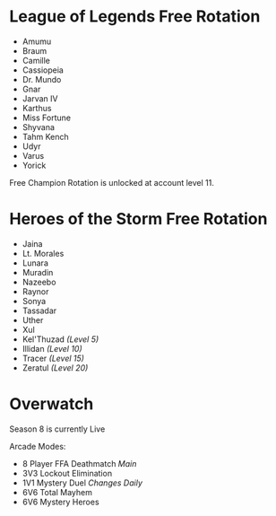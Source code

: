 # League of Legends Free Rotation

- Amumu
- Braum
- Camille
- Cassiopeia
- Dr. Mundo
- Gnar
- Jarvan IV
- Karthus
- Miss Fortune
- Shyvana
- Tahm Kench
- Udyr
- Varus
- Yorick

Free Champion Rotation is unlocked at account level 11.

# Heroes of the Storm Free Rotation

- Jaina
- Lt. Morales
- Lunara
- Muradin
- Nazeebo
- Raynor
- Sonya
- Tassadar
- Uther
- Xul
- Kel'Thuzad *(Level 5)*
- Illidan *(Level 10)*
- Tracer *(Level 15)*
- Zeratul *(Level 20)*

# Overwatch

Season 8 is currently Live

Arcade Modes:

- 8 Player FFA Deathmatch *Main*
- 3V3 Lockout Elimination
- 1V1 Mystery Duel *Changes Daily*
- 6V6 Total Mayhem
- 6V6 Mystery Heroes
